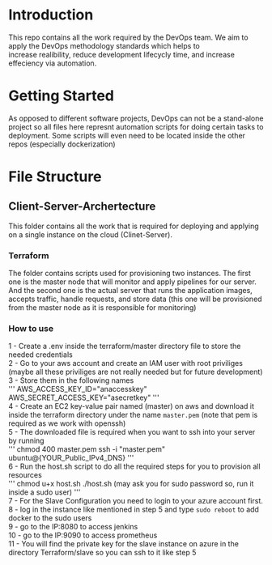 # Introduction 
This repo contains all the work required by the DevOps team. We aim to apply the DevOps methodology standards which helps to </br>
increase realibility, reduce development lifecycly time, and increase effeciency via automation.

# Getting Started
As opposed to different software projects, DevOps can not be a stand-alone project so all files here represnt automation scripts for doing certain tasks 
to deployment. Some scripts will even need to be located inside the other repos (especially dockerization)

# File Structure

## Client-Server-Archertecture 
This folder contains all the work that is required for deploying and applying on a single instance on the cloud (Clinet-Server). </br>
### Terraform
The folder contains scripts used for provisioning two instances. The first one is the master node that will monitor and apply pipelines for our server. And the second one is the actual server that runs the application images, accepts traffic, handle requests, and store data (this one will be provisioned from the master node as it is responsible for monitoring)
### How to use 
1 - Create a .env inside the terraform/master directory file to store the needed credentials </br>
2 - Go to your aws account and create an IAM user with root priviliges (maybe all these priviliges are not really needed but for future development) </br>
3 - Store them in the following names </br>
'''
AWS_ACCESS_KEY_ID="anaccesskey"
AWS_SECRET_ACCESS_KEY="asecretkey"
'''
</br>
4 - Create an EC2 key-value pair named (master) on aws and download it inside the terraform directory under the name `master.pem` (note that pem is required as we work with openssh) </br> 
5 - The downloaded file is required when you want to ssh into your server by running </br>
'''
chmod 400 master.pem
ssh -i "master.pem" ubuntu@{YOUR_Public_IPv4_DNS}
'''
</br>
6 - Run the host.sh script to do all the required steps for you to provision all resources </br>
'''
chmod u+x host.sh
./host.sh   (may ask you for sudo password so, run it inside a sudo user)
'''
</br>
7 - For the Slave Configuration you need to login to your azure account first. </br>
8 - log in the instance like mentioned in step 5 and type `sudo reboot` to add docker to the sudo users </br>
9 - go to the IP:8080 to access jenkins </br>
10 - go to the IP:9090 to access prometheus </br>
11 - You will find the private key for the slave instance on azure in the directory Terraform/slave so you can ssh to it like step 5